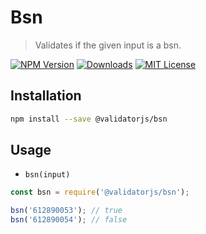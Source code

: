 # Bsn

> Validates if the given input is a bsn.

[![NPM Version](https://img.shields.io/npm/v/@validatorjs/bsn.svg)](https://www.npmjs.com/package/@validatorjs/bsn)
[![Downloads](https://img.shields.io/npm/dt/@validatorjs/bsn.svg)](https://www.npmjs.com/package/@validatorjs/bsn)
[![MIT License](https://img.shields.io/npm/l/@validatorjs/bsn.svg)](../../LICENSE)

## Installation

```bash
npm install --save @validatorjs/bsn
```

## Usage

- `bsn(input)`

```js
const bsn = require('@validatorjs/bsn');

bsn('612890053'); // true
bsn('612890054'); // false
```
